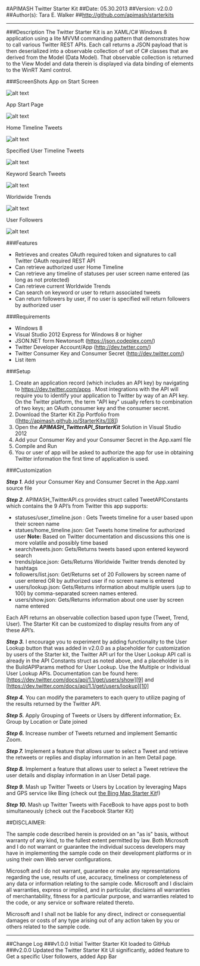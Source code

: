 #APIMASH Twitter Starter Kit
##Date: 05.30.2013
##Version: v2.0.0
##Author(s): Tara E. Walker
##http://github.com/apimash/starterkits

----------
###Description
The Twitter Starter Kit is an XAML/C# Windows 8 application using a lite MVVM commanding pattern that demonstrates how to call various Twitter REST APIs.  Each call returns a JSON payload that is then deserialized into a observable collection of set of C# classes that are derived from the Model (Data Model).  That observable collection is returned to the View Model and data therein is displayed via data binding of elements to the WinRT Xaml control.

###ScreenShots
App on Start Screen

![alt text][1]

App Start Page

![alt text][2]

Home Timeline Tweets

![alt text][3]

Specified User Timeline Tweets

![alt text][4]

Keyword Search Tweets

![alt text][5]

Worldwide Trends

![alt text][6]

User Followers

![alt text][7]

###Features
 - Retrieves and creates OAuth required token and signatures to call Twitter OAuth required REST API
 - Can retrieve authorized user Home Timeline
 - Can retrieve any timeline of statuses per user screen name entered (as long as not protected)
 - Can retrieve current Worldwide Trends
 - Can search on keyword or user to return associated tweets
 - Can return followers by user, if no user is specified will return followers by authorized user

###Requirements
 - Windows 8
 - Visual Studio 2012 Express for Windows 8 or higher
 - JSON.NET form Newtonsoft (https://json.codeplex.com/)
 - Twitter Developer Account/App (http://dev.twtter.com/)
 - Twitter Consumer Key and Consumer Secret (http://dev.twitter.com/)
 - List item

###Setup
 1. Create an application record (which includes an API key) by navigating to https://dev.twitter.com/apps . Most integrations with the API will require you to identify your application to Twitter by way of an API key. On the Twitter platform, the term "API key" usually refers to  combination of two keys; an OAuth consumer key and the consumer secret.
 2. Download the Starter Kit Zip Portfolio from ([http://apimash.github.io/StarterKits/][8])
 3. Open the ***APIMASH_TwitterAPI_StarterKit*** Solution in Visual Studio 2012
 4. Add your Consumer Key and your Consumer Secret in the App.xaml file
 5. Compile and Run
 6. You or user of app will be asked to authorize the app for use in obtaining Twitter information the first time of application is used.

###Customization

***Step 1***. Add your Consumer Key and Consumer Secret in the App.xaml source file
 
***Step 2.*** APIMASH_TwitterAPI.cs provides struct called TweetAPIConstants which contains the 9 API’s from Twitter this app supports: 

 - statuses/user_timeline.json : Gets Tweets timeline for a user based upon their screen name
 - statues/home_timeline.json: Get Tweets home timeline for authorized user **Note:** Based on Twitter documentation and discussions this one is more volatile and possibly time based
 - search/tweets.json: Gets/Returns tweets based upon entered keyword search
 - trends/place.json: Gets/Returns Worldwide Twitter trends denoted by hashtags
 - followers/list.json: Get/Returns set of 20 Followers by screen name of user entered OR by authorized user if no screen name is entered
 - users/lookup.json: Gets/Returns information about multiple users (up to 100) by comma-separated screen names entered.
 - users/show.json: Gets/Returns information about one user by screen name entered

Each API returns an observable collection based upon type (Tweet, Trend, User). The Starter Kit can be customized to display results from any of these API’s. 

***Step 3.*** I encourage you to experiment by adding functionality to the User Lookup button that was added in v2.0.0 
as a placeholder for customization by users of the Starter kit, the Twitter API url for the User Lookup API call is already in the API Constants struct as noted above, and a placeholder is in the BuildAPIParams method for User Lookup. Use the Multiple or Individual User Lookup APIs.  Documentation can be found here: [https://dev.twitter.com/docs/api/1.1/get/users/show][9] and 
[https://dev.twitter.com/docs/api/1.1/get/users/lookup][10]

***Step 4.*** You can modify the parameters to each query to utilize paging of the results returned by the Twitter API.

***Step 5.*** Apply Grouping of Tweets or Users by different information; Ex. Group by Location or Date joined

***Step 6.*** Increase number of Tweets returned and implement Semantic Zoom. 

***Step 7.*** Implement a feature that allows user to select a Tweet and retrieve the retweets or replies and display information in an Item Detail page.

***Step 8.*** Implement a feature that allows user to select a Tweet retrieve the user details and display information in an User Detail page.

***Step 9.*** Mash up Twitter Tweets or Users by Location by leveraging Maps and GPS service like Bing (check out [the Bing Map Starter Kit][11]!)

***Step 10.*** Mash up Twitter Tweets with FaceBook to have apps post to both simultaneously (check out the Facebook Starter Kit)


##DISCLAIMER: 

The sample code described herein is provided on an "as is" basis, without warranty of any kind, to the fullest extent permitted by law. Both Microsoft and I do not warrant or guarantee the individual success developers may have in implementing the sample code on their development platforms or in using their own Web server configurations. 

Microsoft and I do not warrant, guarantee or make any representations regarding the use, results of use, accuracy, timeliness or completeness of any data or information relating to the sample code. Microsoft and I disclaim all warranties, express or implied, and in particular, disclaims all warranties of merchantability, fitness for a particular purpose, and warranties related to the code, or any service or software related thereto. 

Microsoft and I shall not be liable for any direct, indirect or consequential damages or costs of any type arising out of any action taken by you or others related to the sample code.


----------

##Change Log
###v1.0.0
Initial Twitter Starter Kit loaded to GitHub
###v2.0.0
Updated the Twitter Starter Kit UI significantly, added feature to Get a specific User followers, added App Bar 


  [1]: https://raw.github.com/apimash/StarterKits/master/Windows%20Starter%20Kits/APIMASH_Twitter_StarterKit/TwitterAPI_Start_ScreenShot.png "APIMASH Twitter Starter Kit on Start Screen"
  [2]: https://raw.github.com/apimash/StarterKits/master/Windows%20Starter%20Kits/APIMASH_Twitter_StarterKit/TwitterAPI_HomeScreen_AppBar.png "App Start Page"
  [3]: https://raw.github.com/apimash/StarterKits/master/Windows%20Starter%20Kits/APIMASH_Twitter_StarterKit/TwitterAPI_TweetsbyHomeTimeline.png "Authorized User Home Timeline"
  [4]: https://raw.github.com/apimash/StarterKits/master/Windows%20Starter%20Kits/APIMASH_Twitter_StarterKit/TwitterAPI_TweetsbyUserTimeline.png "Specified User Timeline"
  [5]: https://raw.github.com/apimash/StarterKits/master/Windows%20Starter%20Kits/APIMASH_Twitter_StarterKit/TwitterAPI_TweetsbySearchTopic.png "Keyword Search Tweets"
  [6]: https://raw.github.com/apimash/StarterKits/master/Windows%20Starter%20Kits/APIMASH_Twitter_StarterKit/TwitterAPI_WorldwideTrendingTopics.png "Show Worldwide Trends"
  [7]: https://raw.github.com/apimash/StarterKits/master/Windows%20Starter%20Kits/APIMASH_Twitter_StarterKit/TwitterAPI_FollowersbyUser.png "User Followers"
  [8]: http://apimash.github.io/StarterKits/ "APIMash Starter Kits"
  [9]: https://dev.twitter.com/docs/api/1.1/get/users/show "Twitter User Lookup for One User"
  [10]: https://dev.twitter.com/docs/api/1.1/get/users/lookup "Twitter API for Multiple User Lookup"
  [11]: https://dev.twitter.com/docs/api/1.1/get/users/lookup "Twitter API for Multiple User Lookup"
